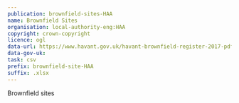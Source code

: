 ```yaml
---
publication: brownfield-sites-HAA
name: Brownfield Sites
organisation: local-authority-eng:HAA
copyright: crown-copyright
licence: ogl
data-url: https://www.havant.gov.uk/havant-brownfield-register-2017-pdf-18-kb
data-gov-uk: 
task: csv
prefix: brownfield-site-HAA
suffix: .xlsx
---
```


Brownfield sites

